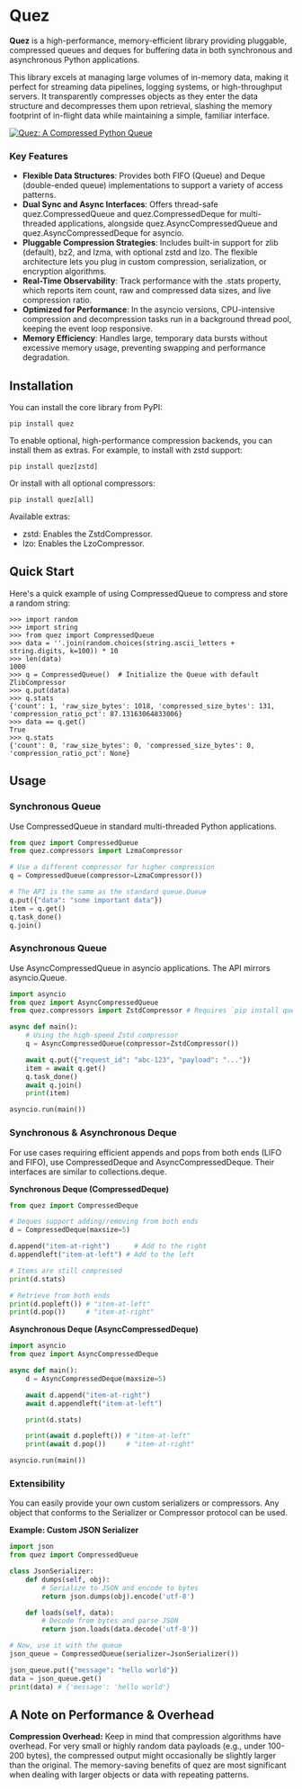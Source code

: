 # Quez

**Quez** is a high-performance, memory-efficient library providing pluggable, compressed queues and deques for buffering data in both synchronous and asynchronous Python applications.

This library excels at managing large volumes of in-memory data, making it perfect for streaming data pipelines, logging systems, or high-throughput servers. It transparently compresses objects as they enter the data structure and decompresses them upon retrieval, slashing the memory footprint of in-flight data while maintaining a simple, familiar interface.

[![Quez: A Compressed Python Queue](https://img.youtube.com/vi/8hrNnyV5TV4/0.jpg)](https://www.youtube.com/watch?v=8hrNnyV5TV4)

### **Key Features**

* **Flexible Data Structures**: Provides both FIFO (Queue) and Deque (double-ended queue) implementations to support a variety of access patterns.
* **Dual Sync and Async Interfaces**: Offers thread-safe quez.CompressedQueue and quez.CompressedDeque for multi-threaded applications, alongside quez.AsyncCompressedQueue and quez.AsyncCompressedDeque for asyncio.
* **Pluggable Compression Strategies**: Includes built-in support for zlib (default), bz2, and lzma, with optional zstd and lzo. The flexible architecture lets you plug in custom compression, serialization, or encryption algorithms.
* **Real-Time Observability**: Track performance with the .stats property, which reports item count, raw and compressed data sizes, and live compression ratio.
* **Optimized for Performance**: In the asyncio versions, CPU-intensive compression and decompression tasks run in a background thread pool, keeping the event loop responsive.
* **Memory Efficiency**: Handles large, temporary data bursts without excessive memory usage, preventing swapping and performance degradation.

## Installation

You can install the core library from PyPI:

    pip install quez

To enable optional, high-performance compression backends, you can install them as extras. For example, to install with zstd support:

    pip install quez[zstd]

Or install with all optional compressors:

    pip install quez[all]

Available extras:

* zstd: Enables the ZstdCompressor.
* lzo: Enables the LzoCompressor.

## **Quick Start**

Here's a quick example of using CompressedQueue to compress and store a random string:

```pycon
>>> import random
>>> import string
>>> from quez import CompressedQueue
>>> data = ''.join(random.choices(string.ascii_letters + string.digits, k=100)) * 10
>>> len(data)
1000
>>> q = CompressedQueue()  # Initialize the Queue with default ZlibCompressor
>>> q.put(data)
>>> q.stats
{'count': 1, 'raw_size_bytes': 1018, 'compressed_size_bytes': 131, 'compression_ratio_pct': 87.13163064833006}
>>> data == q.get()
True
>>> q.stats
{'count': 0, 'raw_size_bytes': 0, 'compressed_size_bytes': 0, 'compression_ratio_pct': None}
```

## Usage

### Synchronous Queue

Use CompressedQueue in standard multi-threaded Python applications.

```python
from quez import CompressedQueue
from quez.compressors import LzmaCompressor

# Use a different compressor for higher compression
q = CompressedQueue(compressor=LzmaCompressor())

# The API is the same as the standard queue.Queue
q.put({"data": "some important data"})
item = q.get()
q.task_done()
q.join()
```

### Asynchronous Queue

Use AsyncCompressedQueue in asyncio applications. The API mirrors asyncio.Queue.

```python
import asyncio
from quez import AsyncCompressedQueue
from quez.compressors import ZstdCompressor # Requires `pip install quez[zstd]`

async def main():
    # Using the high-speed Zstd compressor
    q = AsyncCompressedQueue(compressor=ZstdCompressor())

    await q.put({"request_id": "abc-123", "payload": "..."})
    item = await q.get()
    q.task_done()
    await q.join()
    print(item)

asyncio.run(main())
```

### Synchronous & Asynchronous Deque

For use cases requiring efficient appends and pops from both ends (LIFO and FIFO), use CompressedDeque and AsyncCompressedDeque. Their interfaces are similar to collections.deque.

**Synchronous Deque (CompressedDeque)**

```python
from quez import CompressedDeque

# Deques support adding/removing from both ends
d = CompressedDeque(maxsize=5)

d.append("item-at-right")      # Add to the right
d.appendleft("item-at-left") # Add to the left

# Items are still compressed
print(d.stats)

# Retrieve from both ends
print(d.popleft()) # "item-at-left"
print(d.pop())     # "item-at-right"
```

**Asynchronous Deque (AsyncCompressedDeque)**

```python
import asyncio
from quez import AsyncCompressedDeque

async def main():
    d = AsyncCompressedDeque(maxsize=5)

    await d.append("item-at-right")
    await d.appendleft("item-at-left")

    print(d.stats)

    print(await d.popleft()) # "item-at-left"
    print(await d.pop())     # "item-at-right"

asyncio.run(main())
```

### Extensibility

You can easily provide your own custom serializers or compressors. Any object that conforms to the Serializer or Compressor protocol can be used.

**Example: Custom JSON Serializer**

```python
import json
from quez import CompressedQueue

class JsonSerializer:
    def dumps(self, obj):
        # Serialize to JSON and encode to bytes
        return json.dumps(obj).encode('utf-8')

    def loads(self, data):
        # Decode from bytes and parse JSON
        return json.loads(data.decode('utf-8'))

# Now, use it with the queue
json_queue = CompressedQueue(serializer=JsonSerializer())

json_queue.put({"message": "hello world"})
data = json_queue.get()
print(data) # {'message': 'hello world'}
```

## A Note on Performance & Overhead

**Compression Overhead:** Keep in mind that compression algorithms have overhead. For very small or highly random data payloads (e.g., under 100-200 bytes), the compressed output might occasionally be slightly larger than the original. The memory-saving benefits of quez are most significant when dealing with larger objects or data with repeating patterns.

